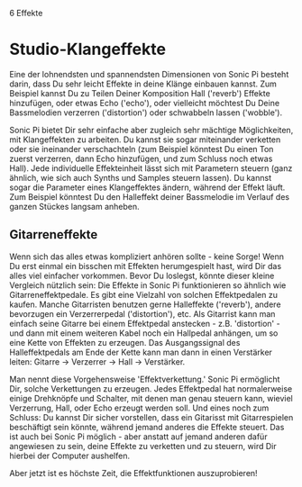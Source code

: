 6 Effekte

# Studio-Klangeffekte

Eine der lohnendsten und spannendsten Dimensionen von Sonic Pi besteht 
darin, dass Du sehr leicht Effekte in deine Klänge einbauen kannst. Zum 
Beispiel kannst Du zu Teilen Deiner Komposition Hall ('reverb') Effekte 
hinzufügen, oder etwas Echo ('echo'), oder vielleicht möchtest Du Deine 
Bassmelodien verzerren ('distortion') oder schwabbeln lassen 
('wobble').

Sonic Pi bietet Dir sehr einfache aber zugleich sehr mächtige 
Möglichkeiten, mit Klangeffekten zu arbeiten. Du kannst sie sogar 
miteinander verketten oder sie ineinander verschachteln (zum Beispiel 
könntest Du einen Ton zuerst verzerren, dann Echo hinzufügen, und zum 
Schluss noch etwas Hall). Jede individuelle Effekteinheit lässt sich 
mit Parametern steuern (ganz ähnlich, wie sich auch Synths und Samples 
steuern lassen). Du kannst sogar die Parameter eines Klangeffektes 
ändern, während der Effekt läuft. Zum Beispiel könntest Du den 
Halleffekt deiner Bassmelodie im Verlauf des ganzen Stückes langsam 
anheben.

## Gitarreneffekte

Wenn sich das alles etwas kompliziert anhören sollte - keine Sorge! 
Wenn Du erst einmal ein bisschen mit Effekten herumgespielt hast, wird
Dir das alles viel einfacher vorkommen. Bevor Du loslegst, könnte dieser 
kleine Vergleich nützlich sein: Die Effekte in Sonic Pi funktionieren so 
ähnlich wie Gitarreneffektpedale. Es gibt eine Vielzahl von solchen 
Effektpedalen zu kaufen. Manche Gitarristen benutzen gerne Halleffekte 
('reverb'), andere bevorzugen ein Verzerrerpedal ('distortion'), etc. 
Als Gitarrist kann man einfach seine Gitarre bei einem Effektpedal 
anstecken - z.B. 'distortion' - und dann mit einem weiteren Kabel noch 
ein Hallpedal anhängen, um so eine Kette von Effekten zu erzeugen. Das 
Ausgangssignal des Halleffektpedals am Ende der Kette kann man dann
in einen Verstärker leiten: Gitarre -> Verzerrer -> Hall -> Verstärker.

Man nennt diese Vorgehensweise 'Effektverkettung.' Sonic Pi ermöglicht 
Dir, solche Verkettungen zu erzeugen. Jedes Effektpedal hat 
normalerweise einige Drehknöpfe und Schalter, mit denen man genau 
steuern kann, wieviel Verzerrung, Hall, oder Echo erzeugt werden soll. 
Und eines noch zum Schluss: Du kannst Dir sicher vorstellen, dass ein 
Gitarisst mit Gitarrespielen beschäftigt sein könnte, während jemand 
anderes die Effekte steuert. Das ist auch bei Sonic Pi möglich - aber 
anstatt auf jemand anderen dafür angewiesen zu sein, deine Effekte zu 
verketten und zu steuern, wird Dir hierbei der Computer aushelfen.

Aber jetzt ist es höchste Zeit, die Effektfunktionen auszuprobieren!
